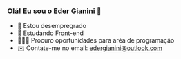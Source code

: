 ### Olá! Eu sou o Eder Gianini 👋



- 🔭 Estou desempregrado
- 🌱 Estudando Front-end 
- 👨🏻‍💻 Procuro oportunidades para aréa de programação
- ✉️ Contate-me no email: edergianini@outlook.com


